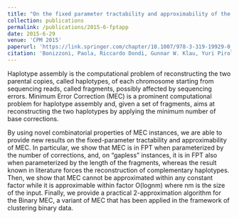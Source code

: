 ```yaml
---
title: "On the fixed parameter tractability and approximability of the minimum error correction problem"
collection: publications
permalink: /publications/2015-6-fptapp
date: 2015-6-29
venue: 'CPM 2015'
paperurl: 'https://link.springer.com/chapter/10.1007/978-3-319-19929-0_9'
citation: 'Bonizzoni, Paola, Riccardo Dondi, Gunnar W. Klau, Yuri Pirola, Nadia Pisanti, and Simone Zaccaria. "On the fixed parameter tractability and approximability of the minimum error correction problem." In Annual Symposium on Combinatorial Pattern Matching (CPM 2015), pp. 100-113. Springer, 2015.'
---
```


Haplotype assembly is the computational problem of reconstructing the two parental copies, called haplotypes, of each chromosome starting from sequencing reads, called fragments, possibly affected by sequencing errors. Minimum Error Correction (MEC) is a prominent computational problem for haplotype assembly and, given a set of fragments, aims at reconstructing the two haplotypes by applying the minimum number of base corrections.

By using novel combinatorial properties of MEC instances, we are able to provide new results on the fixed-parameter tractability and approximability of MEC. In particular, we show that MEC is in FPT when parameterized by the number of corrections, and, on “gapless” instances, it is in FPT also when parameterized by the length of the fragments, whereas the result known in literature forces the reconstruction of complementary haplotypes. Then, we show that MEC cannot be approximated within any constant factor while it is approximable within factor   O(lognm)  where   nm  is the size of the input. Finally, we provide a practical 2-approximation algorithm for the Binary MEC, a variant of MEC that has been applied in the framework of clustering binary data.
